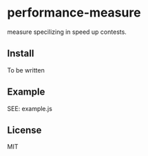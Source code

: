 # performance-measure

measure specilizing in speed up contests.

## Install

To be written

## Example

SEE: example.js

## License

MIT
